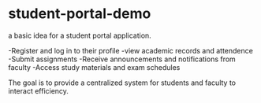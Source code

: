 # student-portal-demo
a basic idea for a student portal application.

-Register and log in to their profile
-view academic records and attendence
-Submit assignments
-Receive announcements and notifications from faculty
-Access study materials and exam schedules

The goal is to provide a centralized system for students and faculty to interact efficiency.
